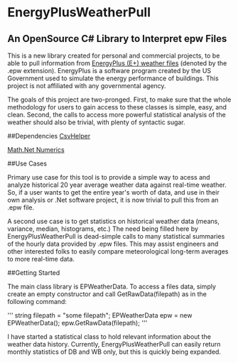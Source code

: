 # EnergyPlusWeatherPull
## An OpenSource C# Library to Interpret epw Files

This is a new library created for personal and commercial projects, to be able to pull information from [EnergyPlus (E+) weather files](energyplus.net/weather) (denoted by the .epw extension).  EnergyPlus is a software program created by the US Government used to simulate the energy performance of buildings.  This project is not affiliated with any governmental agency.

The goals of this project are two-pronged.  First, to make sure that the whole methodology for users to gain access to these classes is simple, easy, and clean.  Second, the calls to access more powerful statistical analysis of the weather should also be trivial, with plenty of syntactic sugar.  

##Dependencies
[CsvHelper](https://joshclose.github.io/CsvHelper/)

[Math.Net Numerics](http://numerics.mathdotnet.com/)

##Use Cases

Primary use case for this tool is to provide a simple way to acess and analyze historical 20 year average weather data against real-time weather.  So, if a user wants to get the entire year's worth of data, and use in their own analysis or .Net software project, it is now trivial to pull this from an .epw file.

A second use case is to get statistics on historical weather data (means, variance, median, histograms, etc.)  The need being filled here by EnergyPlusWeatherPull is dead-simple calls to many statistical summaries of the hourly data provided by .epw files.  This may assist engineers and other interested folks to easily compare meteorological long-term averages to more real-time data.

##Getting Started

The main class library is EPWeatherData.  To access a files data, simply create an empty constructor and call GetRawData(filepath) as in the following command:

'''
string filepath = "some filepath";
EPWeatherData epw = new EPWeatherData();
epw.GetRawData(filepath);
'''

I have started a statistical class to hold relevant information about the weather data history.  Currently, EnergyPlusWeatherPull can easily return monthly statistics of DB and WB only, but this is quickly being expanded.
